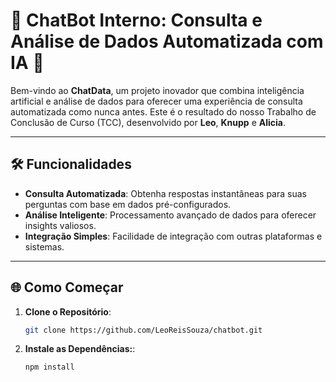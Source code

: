 # 🤖 **ChatBot Interno: Consulta e Análise de Dados Automatizada com IA** 🤖

Bem-vindo ao **ChatData**, um projeto inovador que combina inteligência artificial e análise de dados para oferecer uma experiência de consulta automatizada como nunca antes. Este é o resultado do nosso Trabalho de Conclusão de Curso (TCC), desenvolvido por **Leo**, **Knupp** e **Alicia**.

---

## 🛠️ **Funcionalidades**

- **Consulta Automatizada**: Obtenha respostas instantâneas para suas perguntas com base em dados pré-configurados.
- **Análise Inteligente**: Processamento avançado de dados para oferecer insights valiosos.
- **Integração Simples**: Facilidade de integração com outras plataformas e sistemas.

---

## 🌐 **Como Começar**

1. **Clone o Repositório**:
   ```bash
   git clone https://github.com/LeoReisSouza/chatbot.git

2. **Instale as Dependências:**:
   ```bash
   npm install
   


